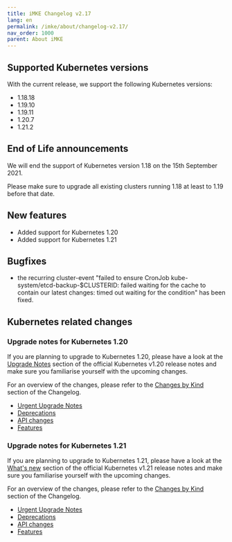 ```yaml
---
title: iMKE Changelog v2.17
lang: en
permalink: /imke/about/changelog-v2.17/
nav_order: 1000
parent: About iMKE
---
```


## Supported Kubernetes versions

With the current release, we support the following Kubernetes versions:

* 1.18.18
* 1.19.10
* 1.19.11
* 1.20.7
* 1.21.2

## End of Life announcements

We will end the support of Kubernetes version 1.18 on the 15th September 2021.

Please make sure to upgrade all existing clusters running 1.18 at least to 1.19 before that date.

## New features

* Added support for Kubernetes 1.20
* Added support for Kubernetes 1.21

## Bugfixes

* the recurring cluster-event "failed to ensure CronJob kube-system/etcd-backup-$CLUSTERID: failed waiting for the cache to contain our latest changes: timed out waiting for the condition" has been fixed.

## Kubernetes related changes

### Upgrade notes for Kubernetes 1.20

If you are planning to upgrade to Kubernetes 1.20, please have a look at the [Upgrade Notes](https://v1-20.docs.kubernetes.io/docs/setup/release/notes/#urgent-upgrade-notes) section of the official Kubernetes v1.20 release notes and make sure you familiarise yourself with the upcoming changes.

For an overview of the changes, please refer to the [Changes by Kind](https://v1-20.docs.kubernetes.io/docs/setup/release/notes/#changes-by-kind) section of the Changelog.

* [Urgent Upgrade Notes](https://v1-20.docs.kubernetes.io/docs/setup/release/notes/#urgent-upgrade-notes)
* [Deprecations](https://v1-20.docs.kubernetes.io/docs/setup/release/notes/#deprecation)
* [API changes](https://v1-20.docs.kubernetes.io/docs/setup/release/notes/#api-change)
* [Features](https://v1-20.docs.kubernetes.io/docs/setup/release/notes/#feature)

### Upgrade notes for Kubernetes 1.21

If you are planning to upgrade to Kubernetes 1.21, please have a look at the [What's new](https://github.com/kubernetes/kubernetes/blob/master/CHANGELOG/CHANGELOG-1.21.md#whats-new-major-themes) section of the official Kubernetes v1.21 release notes and make sure you familiarise yourself with the upcoming changes.

For an overview of the changes, please refer to the [Changes by Kind](https://github.com/kubernetes/kubernetes/blob/master/CHANGELOG/CHANGELOG-1.21.md#changes-by-kind-2) section of the Changelog.

* [Urgent Upgrade Notes](https://github.com/kubernetes/kubernetes/blob/master/CHANGELOG/CHANGELOG-1.21.md#urgent-upgrade-notes)
* [Deprecations](https://github.com/kubernetes/kubernetes/blob/master/CHANGELOG/CHANGELOG-1.21.md#deprecation)
* [API changes](https://github.com/kubernetes/kubernetes/blob/master/CHANGELOG/CHANGELOG-1.21.md#api-change-1)
* [Features](https://github.com/kubernetes/kubernetes/blob/master/CHANGELOG/CHANGELOG-1.21.md#feature-2)
